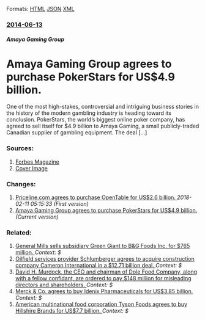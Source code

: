 
Formats: [HTML](/news/2014/06/13/amaya-gaming-group-agrees-to-purchase-pokerstars-for-us-4-9-billion.html)  [JSON](/news/2014/06/13/amaya-gaming-group-agrees-to-purchase-pokerstars-for-us-4-9-billion.json)  [XML](/news/2014/06/13/amaya-gaming-group-agrees-to-purchase-pokerstars-for-us-4-9-billion.xml)  

### [2014-06-13](/news/2014/06/13/index.md)

##### Amaya Gaming Group
# Amaya Gaming Group agrees to purchase PokerStars for US$4.9 billion. 

One of the most high-stakes, controversial and intriguing business stories in the history of the modern gambling industry is heading toward its conclusion. PokerStars, the world’s biggest online poker company, has agreed to sell itself for $4.9 billion to Amaya Gaming, a small publicly-traded Canadian supplier of gambling equipment. The deal [...]


### Sources:

1. [Forbes Magazine](https://www.forbes.com/sites/nathanvardi/2014/06/12/amaya-gaming-in-deal-to-buy-pokerstars-for-4-9-billion/)
1. [Cover Image](https://thumbor.forbes.com/thumbor/600x315/smart/)

### Changes:

1. [Priceline.com agrees to purchase OpenTable for US$2.6 billion. ](/news/2014/06/13/priceline-com-agrees-to-purchase-opentable-for-us-2-6-billion.md) _2018-02-11 05:15:33 (First version)_
1. [Amaya Gaming Group agrees to purchase PokerStars for US$4.9 billion. ](/news/2014/06/13/amaya-gaming-group-agrees-to-purchase-pokerstars-for-us-4-9-billion.md) _(Current version)_

### Related:

1. [General Mills sells subsidiary Green Giant to B&G Foods Inc. for $765 million. ](/news/2015/09/4/general-mills-sells-subsidiary-green-giant-to-b-g-foods-inc-for-765-million.md) _Context: $_
2. [Oilfield services provider Schlumberger agrees to acquire construction company Cameron International in a $12.71 billion deal. ](/news/2015/08/27/oilfield-services-provider-schlumberger-agrees-to-acquire-construction-company-cameron-international-in-a-12-71-billion-deal.md) _Context: $_
3. [David H. Murdock, the CEO and chairman of Dole Food Company, along with a fellow confidant, are ordered to pay $148 million for misleading directors and shareholders. ](/news/2015/08/27/david-h-murdock-the-ceo-and-chairman-of-dole-food-company-along-with-a-fellow-confidant-are-ordered-to-pay-148-million-for-misleading-d.md) _Context: $_
4. [Merck & Co. agrees to buy Idenix Pharmaceuticals for US$3.85 billion. ](/news/2014/06/9/merck-co-agrees-to-buy-idenix-pharmaceuticals-for-us-3-85-billion.md) _Context: $_
5. [American multinational food corporation Tyson Foods agrees to buy Hillshire Brands for US$7.7 billion. ](/news/2014/06/9/american-multinational-food-corporation-tyson-foods-agrees-to-buy-hillshire-brands-for-us-7-7-billion.md) _Context: $_
